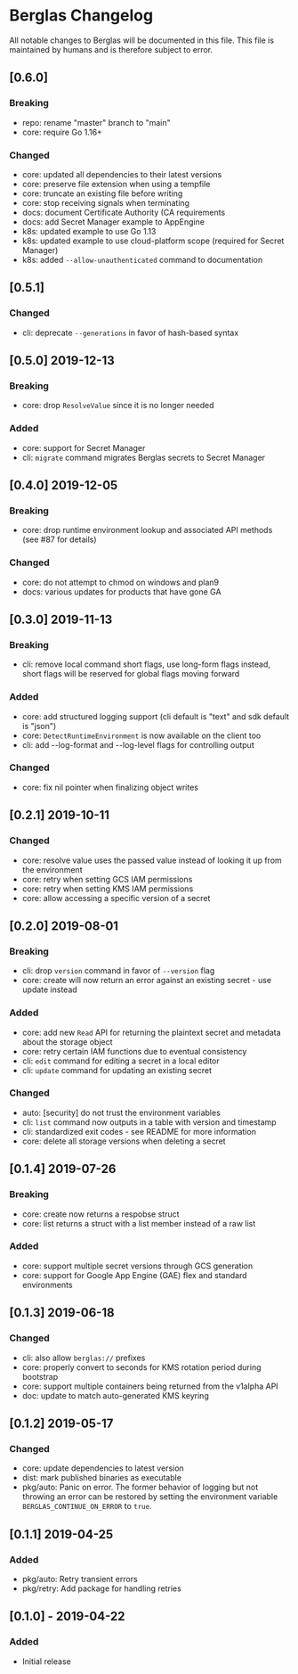 # Berglas Changelog

All notable changes to Berglas will be documented in this file. This file is maintained by humans and is therefore subject to error.

## [0.6.0]
### Breaking
- repo: rename "master" branch to "main"
- core: require Go 1.16+

### Changed
- core: updated all dependencies to their latest versions
- core: preserve file extension when using a tempfile
- core: truncate an existing file before writing
- core: stop receiving signals when terminating
- docs: document Certificate Authority (CA requirements
- docs: add Secret Manager example to AppEngine
- k8s: updated example to use Go 1.13
- k8s: updated example to use cloud-platform scope (required for Secret Manager)
- k8s: added `--allow-unauthenticated` command to documentation

## [0.5.1]
### Changed
- cli: deprecate `--generations` in favor of hash-based syntax

## [0.5.0] 2019-12-13
### Breaking
- core: drop `ResolveValue` since it is no longer needed

### Added
- core: support for Secret Manager
- cli: `migrate` command migrates Berglas secrets to Secret Manager

## [0.4.0] 2019-12-05
### Breaking
- core: drop runtime environment lookup and associated API methods (see #87 for
  details)

### Changed
- core: do not attempt to chmod on windows and plan9
- docs: various updates for products that have gone GA

## [0.3.0] 2019-11-13
### Breaking
- cli: remove local command short flags, use long-form flags instead, short
  flags will be reserved for global flags moving forward

### Added
- core: add structured logging support (cli default is "text" and sdk default is
  "json")
- core: `DetectRuntimeEnvironment` is now available on the client too
- cli: add --log-format and --log-level flags for controlling output

### Changed
- core: fix nil pointer when finalizing object writes

## [0.2.1] 2019-10-11
### Changed
- core: resolve value uses the passed value instead of looking it up from the
  environment
- core: retry when setting GCS IAM permissions
- core: retry when setting KMS IAM permissions
- core: allow accessing a specific version of a secret

## [0.2.0] 2019-08-01
### Breaking
- cli: drop `version` command in favor of `--version` flag
- core: create will now return an error against an existing secret - use update
  instead

### Added
- core: add new `Read` API for returning the plaintext secret and metadata about
  the storage object
- core: retry certain IAM functions due to eventual consistency
- cli: `edit` command for editing a secret in a local editor
- cli: `update` command for updating an existing secret

### Changed
- auto: [security] do not trust the environment variables
- cli: `list` command now outputs in a table with version and timestamp
- cli: standardized exit codes - see README for more information
- core: delete all storage versions when deleting a secret

## [0.1.4] 2019-07-26
### Breaking
- core: create now returns a respobse struct
- core: list returns a struct with a list member instead of a raw list

### Added
- core: support multiple secret versions through GCS generation
- core: support for Google App Engine (GAE) flex and standard environments

## [0.1.3] 2019-06-18
### Changed
- cli: also allow `berglas://` prefixes
- core: properly convert to seconds for KMS rotation period during bootstrap
- core: support multiple containers being returned from the v1alpha API
- doc: update to match auto-generated KMS keyring

## [0.1.2] 2019-05-17
### Changed
- core: update dependencies to latest version
- dist: mark published binaries as executable
- pkg/auto: Panic on error. The former behavior of logging but not throwing an
  error can be restored by setting the environment variable
  `BERGLAS_CONTINUE_ON_ERROR` to `true`.

## [0.1.1] 2019-04-25
### Added
- pkg/auto: Retry transient errors
- pkg/retry: Add package for handling retries

## [0.1.0] - 2019-04-22
### Added
- Initial release
